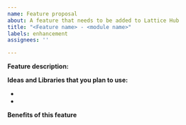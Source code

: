 ```yaml
---
name: Feature proposal
about: A feature that needs to be added to Lattice Hub
title: "<Feature name> - <module name>"
labels: enhancement
assignees: ''

---
```


**Feature description:**
<Replace this line>

**Ideas and Libraries that you plan to use:**
- <Replace this text>
- <Replace this text>

**Benefits of this feature**
<Replace this text>
